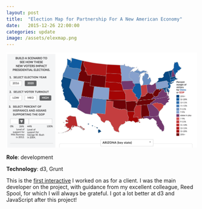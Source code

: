 ```yaml
---
layout: post
title:  "Election Map for Partnership For A New American Economy"
date:   2015-12-26 22:00:00
categories: update
image: /assets/elexmap.png
---
```


[![Screenshot of map](/assets/elexmap.png)](http://www.renewoureconomy.org/voterinteractive/)

**Role**: development

**Technology**: d3, Grunt

This is the [first interactive](http://www.renewoureconomy.org/voterinteractive/) I worked on as for a client. I was the main developer on the project, with guidance from my excellent colleague, Reed Spool, for which I will always be grateful. I got a lot better at d3 and JavaScript after this project!

